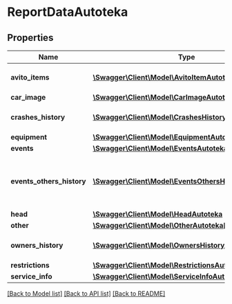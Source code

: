 # ReportDataAutoteka

## Properties
Name | Type | Description | Notes
------------ | ------------- | ------------- | -------------
**avito_items** | [**\Swagger\Client\Model\AvitoItemAutoteka[]**](AvitoItemAutoteka.md) | история публикации на avito.ru | [optional] 
**car_image** | [**\Swagger\Client\Model\CarImageAutoteka**](CarImageAutoteka.md) |  | [optional] 
**crashes_history** | [**\Swagger\Client\Model\CrashesHistoryAutoteka[]**](CrashesHistoryAutoteka.md) | Подробная детализация ДТП | [optional] 
**equipment** | [**\Swagger\Client\Model\EquipmentAutoteka**](EquipmentAutoteka.md) |  | [optional] 
**events** | [**\Swagger\Client\Model\EventsAutoteka**](EventsAutoteka.md) |  | [optional] 
**events_others_history** | [**\Swagger\Client\Model\EventsOthersHistoryAutoteka[]**](EventsOthersHistoryAutoteka.md) | история влпдения включающее все события поизошедшие с авто | [optional] 
**head** | [**\Swagger\Client\Model\HeadAutoteka**](HeadAutoteka.md) |  | [optional] 
**other** | [**\Swagger\Client\Model\OtherAutoteka[]**](OtherAutoteka.md) | разное | [optional] 
**owners_history** | [**\Swagger\Client\Model\OwnersHistoryAutoteka[]**](OwnersHistoryAutoteka.md) | История регистраций авто | [optional] 
**restrictions** | [**\Swagger\Client\Model\RestrictionsAutoteka**](RestrictionsAutoteka.md) |  | [optional] 
**service_info** | [**\Swagger\Client\Model\ServiceInfoAutoteka**](ServiceInfoAutoteka.md) |  | [optional] 

[[Back to Model list]](../../README.md#documentation-for-models) [[Back to API list]](../../README.md#documentation-for-api-endpoints) [[Back to README]](../../README.md)

